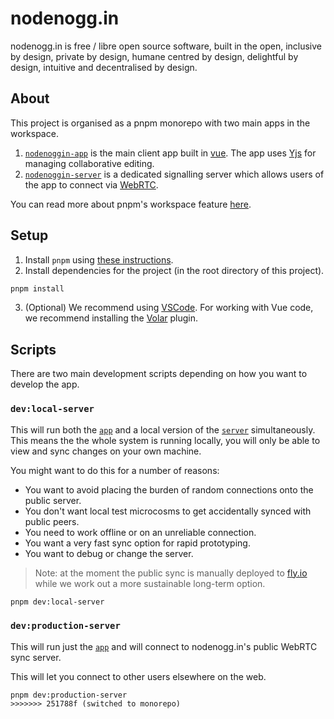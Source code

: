 # nodenogg.in

nodenogg.in is free / libre open source software, built in the open, inclusive by design, private by design, humane centred by design, delightful by design, intuitive and decentralised by design.

## About

This project is organised as a pnpm monorepo with two main apps in the workspace.

1. [`nodenoggin-app`](./app) is the main client app built in [vue](https://vuejs.org/). The app uses [Yjs](https://yjs.dev/) for managing collaborative editing.
2. [`nodenoggin-server`](./server) is a dedicated signalling server which allows users of the app to connect via [WebRTC](https://webrtc.org/).

You can read more about pnpm's workspace feature [here](https://pnpm.io/workspaces).

## Setup

1. Install `pnpm` using [these instructions](https://pnpm.io/installation).
2. Install dependencies for the project (in the root directory of this project).

```bash
pnpm install
````

3. (Optional) We recommend using [VSCode](https://code.visualstudio.com/). For working with Vue code, we recommend installing the [Volar](https://marketplace.visualstudio.com/items?itemName=Vue.volar) plugin.

## Scripts

There are two main development scripts depending on how you want to develop the app.

### `dev:local-server`

This will run both the [`app`](./app/) and a local version of the [`server`](./server/) simultaneously. This means the the whole system is running locally, you will only be able to view and sync changes on your own machine.

You might want to do this for a number of reasons:

- You want to avoid placing the burden of random connections onto the public server.
- You don't want local test microcosms to get accidentally synced with public peers.
- You need to work offline or on an unreliable connection.
- You want a very fast sync option for rapid prototyping.
- You want to debug or change the server.

> Note: at the moment the public sync is manually deployed to [fly.io](https://fly.io/) while we work out a more sustainable long-term option.

```bash
pnpm dev:local-server
```

### `dev:production-server`

This will run just the [`app`](./app/) and will connect to nodenogg.in's public WebRTC sync server.

This will let you connect to other users elsewhere on the web.

```
pnpm dev:production-server
>>>>>>> 251788f (switched to monorepo)
```
